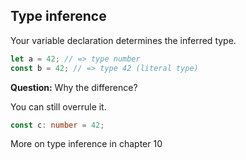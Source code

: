 ## Type inference

Your variable declaration determines the inferred type.

```typescript
let a = 42; // => type number
const b = 42; // => type 42 (literal type)
```

**Question:** Why the difference?

<!-- .element class="fragment" data-fragment-index="0" -->

You can still overrule it.

<!-- .element class="fragment" data-fragment-index="1" -->

```typescript
const c: number = 42;
```

<!-- .element class="fragment" data-fragment-index="1" -->

More on type inference in chapter 10

<!-- .element class="fragment" data-fragment-index="1" -->
